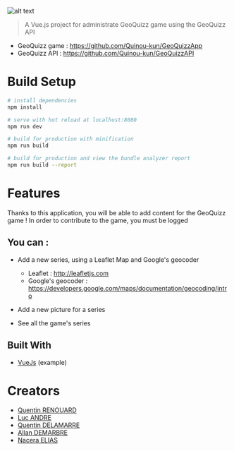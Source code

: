 ![alt text](https://github.com/lucandreiut/GeoQuizzAdmin/tree/develop/src/assets/logo/logo.png)

> A Vue.js project for administrate GeoQuizz game using the GeoQuizz API

  - GeoQuizz game : https://github.com/Quinou-kun/GeoQuizzApp
  - GeoQuizz API : https://github.com/Quinou-kun/GeoQuizzAPI

# Build Setup

``` bash
# install dependencies
npm install

# serve with hot reload at localhost:8080
npm run dev

# build for production with minification
npm run build

# build for production and view the bundle analyzer report
npm run build --report
```

# Features

Thanks to this application, you will be able to add content for the GeoQuizz game ! 
In order to contribute to the game, you must be logged

## You can :
- Add a new series, using a Leaflet Map and Google's geocoder
  - Leaflet : http://leafletjs.com
  - Google's geocoder : https://developers.google.com/maps/documentation/geocoding/intro

- Add a new picture for a series
- See all the game's series

## Built With

* [VueJs](https://github.com/vuejs/vue) (example)

# Creators

* [Quentin RENOUARD](https://github.com/Quinou-kun)
* [Luc ANDRE](https://github.com/lucandreiut)
* [Quentin DELAMARRE](https://github.com/windos757)
* [Allan DEMARBRE](https://github.com/demarbre1u)
* [Nacera ELIAS](https://github.com/EliasNacera)

